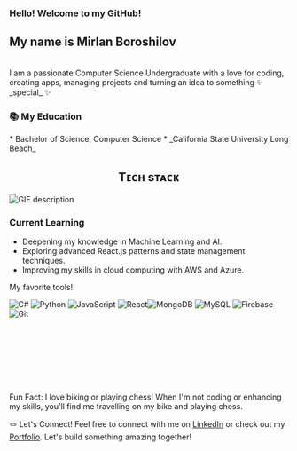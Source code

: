 
<h3 align="left">Hello! Welcome to my GitHub!</h3>
<h2>My name is Mirlan Boroshilov</h2><br />
I am a passionate Computer Science Undergraduate with a love for coding, creating apps, managing projects and turning an idea to something ✨ _special_ ✨

<h3 align="left">📚 My Education</h3>
* Bachelor of Science, Computer Science
* _California State University Long Beach_

<!--Languages and Tools Section-->       
<h2 align="center">Tᴇᴄʜ sᴛᴀᴄᴋ</h2> 
<picture>
  <source media="(prefers-color-scheme: dark)" srcset="./Skills_Animation_Dark.gif">
  <source media="(prefers-color-scheme: light)" srcset="./Skills_Animation_White.gif">
  <img align="left" alt="GIF description" src="./Skills_Animation_White.gif">
</picture>
<br />

<h3 align="left">Current Learning</h3>
<ul align="left">
  <li>Deepening my knowledge in Machine Learning and AI.</li>
  <li>Exploring advanced React.js patterns and state management techniques.</li>
  <li>Improving my skills in cloud computing with AWS and Azure.</li>
</ul>

My favorite tools!

![C#](https://img.shields.io/badge/c%23-%23239120.svg?style=for-the-badge&logo=csharp&logoColor=white) ![Python](https://img.shields.io/badge/python-3670A0?style=for-the-badge&logo=python&logoColor=ffdd54) ![JavaScript](https://img.shields.io/badge/javascript-%23323330.svg?style=for-the-badge&logo=javascript&logoColor=%23F7DF1E) ![React](https://img.shields.io/badge/react-%2320232a.svg?style=for-the-badge&logo=react&logoColor=%2361DAFB)![MongoDB](https://img.shields.io/badge/MongoDB-%234ea94b.svg?style=for-the-badge&logo=mongodb&logoColor=white) ![MySQL](https://img.shields.io/badge/mysql-%2300f.svg?style=for-the-badge&logo=mysql&logoColor=white) ![Firebase](https://img.shields.io/badge/firebase-%23039BE5.svg?style=for-the-badge&logo=firebase) ![Git](https://img.shields.io/badge/git-%23F05033.svg?style=for-the-badge&logo=git&logoColor=white)
<br />
<br />
<br />
<br />
<br />
<br />
<br />
<br />

Fun Fact: I love biking or playing chess!
When I'm not coding or enhancing my skills, you'll find me travelling on my bike and playing chess.

🪢 Let's Connect!
Feel free to connect with me on [LinkedIn](https://www.linkedin.com/in/mirlan-boroshilov/) or check out my [Portfolio](https://mirlanportfolio.vercel.app/). Let's build something amazing together!
